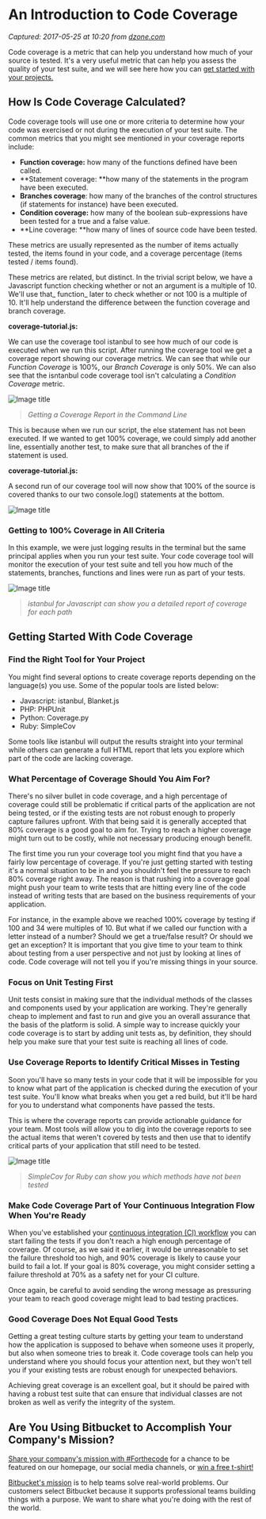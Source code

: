 # An Introduction to Code Coverage

_Captured: 2017-05-25 at 10:20 from [dzone.com](https://dzone.com/articles/an-introduction-to-code-coverage?edition=300092&utm_source=Daily%20Digest&utm_medium=email&utm_campaign=dd%202017-05-24)_

Code coverage is a metric that can help you understand how much of your source is tested. It's a very useful metric that can help you assess the quality of your test suite, and we will see here how you can [get started with your projects. ](https://bitbucket.org/product?utm_source=dzone&utm_medium=paid-content&utm_content=introduction-to-code-coverage&utm_campaign=bitbucket_adexp-bbtofu_dzone-syn-content)

## How Is Code Coverage Calculated?

Code coverage tools will use one or more criteria to determine how your code was exercised or not during the execution of your test suite. The common metrics that you might see mentioned in your coverage reports include:

  * **Function coverage:** how many of the functions defined have been called.
  * **Statement coverage: **how many of the statements in the program have been executed.
  * **Branches coverage**: how many of the branches of the control structures (if statements for instance) have been executed.
  * **Condition coverage:** how many of the boolean sub-expressions have been tested for a true and a false value.
  * **Line coverage: **how many of lines of source code have been tested.

These metrics are usually represented as the number of items actually tested, the items found in your code, and a coverage percentage (items tested / items found).

These metrics are related, but distinct. In the trivial script below, we have a Javascript function checking whether or not an argument is a multiple of 10. We'll use that_ function_ later to check whether or not 100 is a multiple of 10. It'll help understand the difference between the function coverage and branch coverage.

**coverage-tutorial.js:**

We can use the coverage tool istanbul to see how much of our code is executed when we run this script. After running the coverage tool we get a coverage report showing our coverage metrics. We can see that while our _Function Coverage_ is 100%, our _Branch Coverage_ is only 50%. We can also see that the isntanbul code coverage tool isn't calculating a _Condition Coverage_ metric.

![Image title](https://dzone.com/storage/temp/5344575-cdmicro-600x338-retina2x-a-22-21-16.png)

> _Getting a Coverage Report in the Command Line_

This is because when we run our script, the else statement has not been executed. If we wanted to get 100% coverage, we could simply add another line, essentially another test, to make sure that all branches of the if statement is used.

**coverage-tutorial.js:**

A second run of our coverage tool will now show that 100% of the source is covered thanks to our two console.log() statements at the bottom.

![Image title](https://dzone.com/storage/temp/5344589-cdmicro-600x338-retina2x-a-22-31-46.png)

### Getting to 100% Coverage in All Criteria

In this example, we were just logging results in the terminal but the same principal applies when you run your test suite. Your code coverage tool will monitor the execution of your test suite and tell you how much of the statements, branches, functions and lines were run as part of your tests.

![Image title](https://dzone.com/storage/temp/5344590-cdmicro-600x338-retina2x-a-11-58-7.png)

> _istanbul for Javascript can show you a detailed report of coverage for each path_

## Getting Started With Code Coverage

### Find the Right Tool for Your Project

You might find several options to create coverage reports depending on the language(s) you use. Some of the popular tools are listed below:

  * Javascript: istanbul, Blanket.js
  * PHP: PHPUnit
  * Python: Coverage.py
  * Ruby: SimpleCov

Some tools like istanbul will output the results straight into your terminal while others can generate a full HTML report that lets you explore which part of the code are lacking coverage.

### What Percentage of Coverage Should You Aim For?

There's no silver bullet in code coverage, and a high percentage of coverage could still be problematic if critical parts of the application are not being tested, or if the existing tests are not robust enough to properly capture failures upfront. With that being said it is generally accepted that 80% coverage is a good goal to aim for. Trying to reach a higher coverage might turn out to be costly, while not necessary producing enough benefit.

The first time you run your coverage tool you might find that you have a fairly low percentage of coverage. If you're just getting started with testing it's a normal situation to be in and you shouldn't feel the pressure to reach 80% coverage right away. The reason is that rushing into a coverage goal might push your team to write tests that are hitting every line of the code instead of writing tests that are based on the business requirements of your application.

For instance, in the example above we reached 100% coverage by testing if 100 and 34 were multiples of 10. But what if we called our function with a letter instead of a number? Should we get a true/false result? Or should we get an exception? It is important that you give time to your team to think about testing from a user perspective and not just by looking at lines of code. Code coverage will not tell you if you're missing things in your source.

### Focus on Unit Testing First

Unit tests consist in making sure that the individual methods of the classes and components used by your application are working. They're generally cheap to implement and fast to run and give you an overall assurance that the basis of the platform is solid. A simple way to increase quickly your code coverage is to start by adding unit tests as, by definition, they should help you make sure that your test suite is reaching all lines of code.

### Use Coverage Reports to Identify Critical Misses in Testing

Soon you'll have so many tests in your code that it will be impossible for you to know what part of the application is checked during the execution of your test suite. You'll know what breaks when you get a red build, but it'll be hard for you to understand what components have passed the tests.

This is where the coverage reports can provide actionable guidance for your team. Most tools will allow you to dig into the coverage reports to see the actual items that weren't covered by tests and then use that to identify critical parts of your application that still need to be tested.

![Image title](https://dzone.com/storage/temp/5344592-cdmicro-600x338-retina2x-a-10-49-26.png)

> _SimpleCov for Ruby can show you which methods have not been tested_

### Make Code Coverage Part of Your Continuous Integration Flow When You're Ready

When you've established your [continuous integration (CI) workflow](https://bitbucket.org/product?utm_source=dzone&utm_medium=paid-content&utm_content=introduction-to-code-coverage&utm_campaign=bitbucket_adexp-bbtofu_dzone-syn-content) you can start failing the tests if you don't reach a high enough percentage of coverage. Of course, as we said it earlier, it would be unreasonable to set the failure threshold too high, and 90% coverage is likely to cause your build to fail a lot. If your goal is 80% coverage, you might consider setting a failure threshold at 70% as a safety net for your CI culture.

Once again, be careful to avoid sending the wrong message as pressuring your team to reach good coverage might lead to bad testing practices.

### Good Coverage Does Not Equal Good Tests

Getting a great testing culture starts by getting your team to understand how the application is supposed to behave when someone uses it properly, but also when someone tries to break it. Code coverage tools can help you understand where you should focus your attention next, but they won't tell you if your existing tests are robust enough for unexpected behaviors.

Achieving great coverage is an excellent goal, but it should be paired with having a robust test suite that can ensure that individual classes are not broken as well as verify the integrity of the system.

## Are You Using Bitbucket to Accomplish Your Company's Mission?

[Share your company's mission with #Forthecode](http://ow.ly/MR9m30bQrbT) for a chance to be featured on our homepage, our social media channels, or [win a free t-shirt! ](http://ow.ly/MR9m30bQrbT)

[Bitbucket's mission](http://ow.ly/FyfF30bQr2Y) is to help teams solve real-world problems. Our customers select Bitbucket because it supports professional teams building things with a purpose. We want to share what you're doing with the rest of the world.
